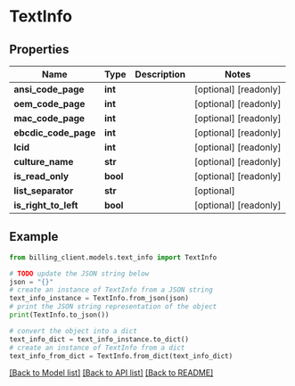 # TextInfo


## Properties

Name | Type | Description | Notes
------------ | ------------- | ------------- | -------------
**ansi_code_page** | **int** |  | [optional] [readonly] 
**oem_code_page** | **int** |  | [optional] [readonly] 
**mac_code_page** | **int** |  | [optional] [readonly] 
**ebcdic_code_page** | **int** |  | [optional] [readonly] 
**lcid** | **int** |  | [optional] [readonly] 
**culture_name** | **str** |  | [optional] [readonly] 
**is_read_only** | **bool** |  | [optional] [readonly] 
**list_separator** | **str** |  | [optional] 
**is_right_to_left** | **bool** |  | [optional] [readonly] 

## Example

```python
from billing_client.models.text_info import TextInfo

# TODO update the JSON string below
json = "{}"
# create an instance of TextInfo from a JSON string
text_info_instance = TextInfo.from_json(json)
# print the JSON string representation of the object
print(TextInfo.to_json())

# convert the object into a dict
text_info_dict = text_info_instance.to_dict()
# create an instance of TextInfo from a dict
text_info_from_dict = TextInfo.from_dict(text_info_dict)
```
[[Back to Model list]](../README.md#documentation-for-models) [[Back to API list]](../README.md#documentation-for-api-endpoints) [[Back to README]](../README.md)


